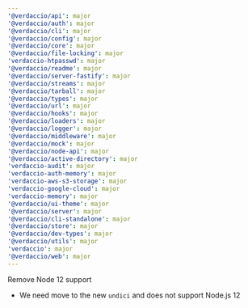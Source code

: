 ```yaml
---
'@verdaccio/api': major
'@verdaccio/auth': major
'@verdaccio/cli': major
'@verdaccio/config': major
'@verdaccio/core': major
'@verdaccio/file-locking': major
'verdaccio-htpasswd': major
'@verdaccio/readme': major
'@verdaccio/server-fastify': major
'@verdaccio/streams': major
'@verdaccio/tarball': major
'@verdaccio/types': major
'@verdaccio/url': major
'@verdaccio/hooks': major
'@verdaccio/loaders': major
'@verdaccio/logger': major
'@verdaccio/middleware': major
'@verdaccio/mock': major
'@verdaccio/node-api': major
'@verdaccio/active-directory': major
'verdaccio-audit': major
'verdaccio-auth-memory': major
'verdaccio-aws-s3-storage': major
'verdaccio-google-cloud': major
'verdaccio-memory': major
'@verdaccio/ui-theme': major
'@verdaccio/server': major
'@verdaccio/cli-standalone': major
'@verdaccio/store': major
'@verdaccio/dev-types': major
'@verdaccio/utils': major
'verdaccio': major
'@verdaccio/web': major
---
```


Remove Node 12 support

- We need move to the new `undici` and does not support Node.js 12
